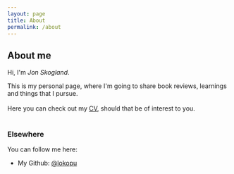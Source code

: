 ```yaml
---
layout: page
title: About
permalink: /about
---
```


## About me

Hi, I'm *Jon Skogland*.

This is my personal page, where I'm going to share book reviews, learnings and things that I pursue.
<br/><br/>
Here you can check out my [CV](https://rxresu.me/jonskogland/master-cv-jon-palmblad-skogland-engelsk), should that be of interest to you. 
<br/><br/>
### Elsewhere
You can follow me here:
- My Github: [@lokopu](https://github.com/Lokopu)

